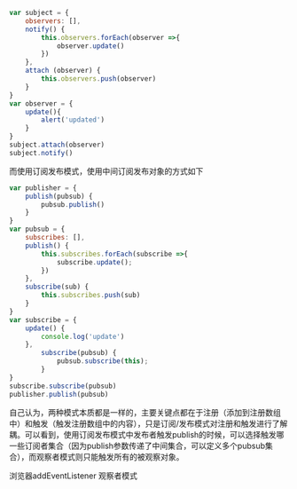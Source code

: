 ```js
var subject = {
	observers: [],
	notify() {
		this.observers.forEach(observer =>{
			observer.update()
		})
	},
	attach (observer) {
		this.observers.push(observer)
	}
}
var observer = {
	update(){
		alert('updated')
	}
}
subject.attach(observer)
subject.notify()
```
而使用订阅发布模式，使用中间订阅发布对象的方式如下
```js
var publisher = {
	publish(pubsub) {
		pubsub.publish()
	}
}
var pubsub = {
	subscribes: [],
	publish() {
		this.subscribes.forEach(subscribe =>{
			subscribe.update();
		})
	},
	subscribe(sub) {
		this.subscribes.push(sub)
	}
}
var subscribe = {
	update() {
		console.log('update')
	},
        subscribe(pubsub) {
            pubsub.subscribe(this);
        }
}
subscribe.subscribe(pubsub)
publisher.publish(pubsub)
```
自己认为，两种模式本质都是一样的，主要关键点都在于注册（添加到注册数组中）和触发（触发注册数组中的内容），只是订阅/发布模式对注册和触发进行了解耦。可以看到，使用订阅发布模式中发布者触发publish的时候，可以选择触发哪一些订阅者集合（因为publish参数传递了中间集合，可以定义多个pubsub集合），而观察者模式则只能触发所有的被观察对象。

浏览器addEventListener 观察者模式